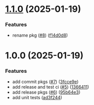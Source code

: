 # [1.1.0](https://github.com/imevanc/chronobox/compare/v1.0.0...v1.1.0) (2025-01-19)


### Features

* rename pkg ([#8](https://github.com/imevanc/chronobox/issues/8)) ([f14d0d8](https://github.com/imevanc/chronobox/commit/f14d0d858bfb45757dc0d6220a54e753f7ea3f5a))

# 1.0.0 (2025-01-19)


### Features

* add commit pkgs ([#7](https://github.com/imevanc/date-wizard/issues/7)) ([3fcce9e](https://github.com/imevanc/date-wizard/commit/3fcce9e3d48e3fff18e6394f943ae7e498fb5d78))
* add release and test ci ([#5](https://github.com/imevanc/date-wizard/issues/5)) ([1366411](https://github.com/imevanc/date-wizard/commit/1366411a78f3d3ce1fff5176b96046e890ce4222))
* add release pkgs ([#6](https://github.com/imevanc/date-wizard/issues/6)) ([95b64e3](https://github.com/imevanc/date-wizard/commit/95b64e3ad2384561ff6f82cda51a52e683c9fe1f))
* add unit tests ([ad3f244](https://github.com/imevanc/date-wizard/commit/ad3f244044cc99ce8310713b14c9172732ce492a))
